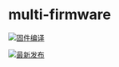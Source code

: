 # multi-firmware

[![固件编译](https://img.shields.io/github/workflow/status/hugcabbage/multi-firmware/%E5%9B%BA%E4%BB%B6%E7%BC%96%E8%AF%91?label=%E5%9B%BA%E4%BB%B6%E7%BC%96%E8%AF%91&style=for-the-badge)](https://github.com/hugcabbage/multi-firmware/actions/workflows/%E5%9B%BA%E4%BB%B6%E7%BC%96%E8%AF%91CI.yml)

[![最新发布](https://img.shields.io/github/v/release/hugcabbage/multi-firmware?label=%E6%9C%80%E6%96%B0%E5%8F%91%E5%B8%83&style=for-the-badge)](https://github.com/hugcabbage/multi-firmware/releases/latest)
